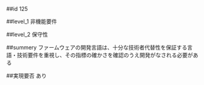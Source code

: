 ##id
125

##level_1
非機能要件

##level_2
保守性

##summery
ファームウェアの開発言語は、十分な技術者代替性を保証する言語・技術要件を重視し、その指標の確かさを確認のうえ開発がなされる必要がある

##実現要否
あり

